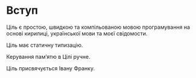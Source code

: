 # Вступ

Ціль є простою, швидкою та компільованою мовою програмування на основі кирилиці, української
мови та моєї свідомости.

Ціль має статичну типизацію.

Керування памʼятю в Цілі ручне.

Ціль присвячується Івану Франку.